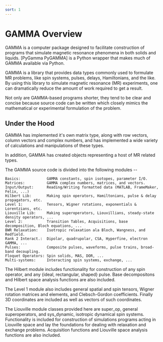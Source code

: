 ```yaml
---
sort: 1
---
```


# GAMMA Overview

GAMMA is a computer package designed to facilitate construction of programs that simulate magnetic resonance phenomena in both solids and liquids. [PyGamma PyGAMMA] is a Python wrapper that makes much of GAMMA available via Python.

GAMMA is a library that provides data types commonly used to formulate MR problems, like spin systems, pulses, delays, Hamiltonians, and the like. By using this library to simulate magnetic resonance (MR) experiments, one can dramatically reduce the amount of work required to get a result.

Not only are GAMMA-based programs shorter, they tend to be clear and concise because source code can be written which closely mimics the mathematical or experimental formulation of the problem. 

## Under the Hood
GAMMA has implemented it's own matrix type, along with row vectors, column vectors and complex numbers, and has implemented a wide variety of calculations and manipulations of these types.  

In addition, GAMMA has created objects representing a host of MR related types.

The GAMMA source code is divided into the following modules --
```
Basics:            GAMMA constants, spin isotopes, parameter I/O.
Matrices:          GAMMA complex numbers, matrices, and vectors.
Input/Output:      Reading/Writing formatted data (MATLAB, FrameMaker, Felix, ...)
Hilbert Lib:       Making spin operators, Hamiltonians, pulse & delay propagators, etc.
Level 1:           Tensors, Wigner rotations, exponentials & Lorentzians, etc.
Liouville Lib: 	   Making superoperators, Liouvillians, steady-state density operators, ...
Level 2:           Transition Tables, Acquisitions, base decomposition, Bloch equations, ...
BWR Relaxation:    Isotropic relaxation ala Bloch, Wangness, and Redfield.
Rank 2 Interact.:  Dipolar, quadrupolar, CSA, Hyperfine, electron GAMMA, ...
Pulses:            Composite pulses, waveforms, pulse trains, broad-band decoupling.
Floquet Operators: Spin solids, MAS, DOR, ...
Multi-systems: 	   Interacting spin systems, exchange, ...
```

The Hilbert module includes functionality for construction of any spin operator, and any {ideal, rectangular, shaped} pulse. Base decompositons and Hilbert space analysis functions are also included. 

The Level 1 module also includes general spatial and spin tensors, Wigner rotation matrices and elements, and Clebsch-Gordon coefficients. Finally 3D coordinates are included as well as vectors of such coordinates. 

The Liouville module classes provided here are super_op, general superoperators, and sys_dynamic, isotropic dynamical spin systems. Functionality is included for construction of simulations programs acting in Liouville space and lay the foundations for dealing with relaxation and exchange problems. Acquisition functions and Liouville space analysis functions are also included. 


